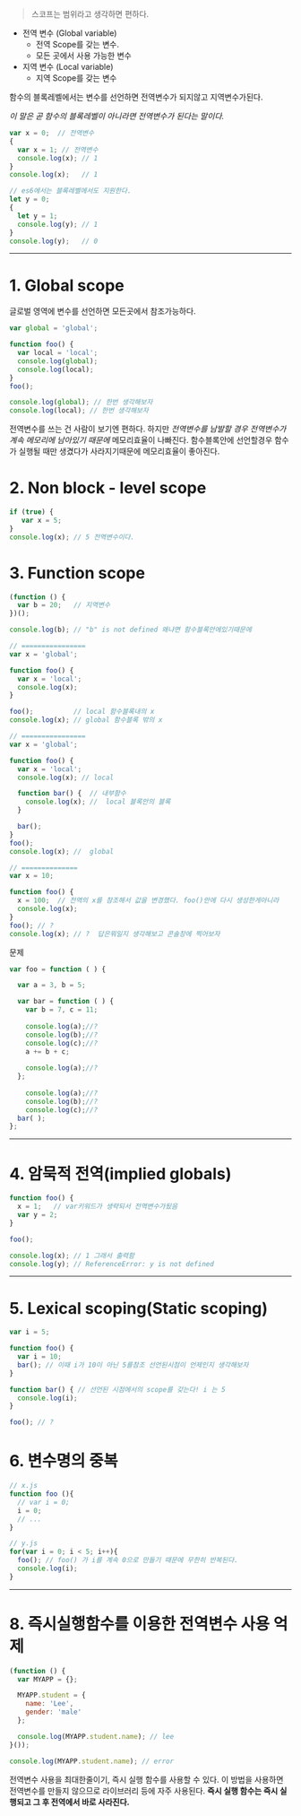 > 스코프는 범위라고 생각하면 편하다.



- 전역 변수 (Global variable)
  - 전역 Scope를 갖는 변수.
  - 모든 곳에서 사용 가능한 변수
- 지역 변수 (Local variable)
  - 지역 Scope를 갖는 변수

함수의 블록레벨에서는 변수를 선언하면 전역변수가 되지않고 지역변수가된다. 

*이 말은 곧 함수의 블록레벨이 아니라면 전역변수가 된다는 말이다.*

```js
var x = 0;  // 전역변수
{
  var x = 1; // 전역변수
  console.log(x); // 1
}
console.log(x);   // 1

// es6에서는 블록레벨에서도 지원한다.
let y = 0;
{
  let y = 1;
  console.log(y); // 1
}
console.log(y);   // 0


```

***



# 1. Global scope 

글로벌 영역에 변수를 선언하면 모든곳에서 참조가능하다.

```js
var global = 'global';

function foo() {
  var local = 'local';
  console.log(global);
  console.log(local);
}
foo();

console.log(global); // 한번 생각해보자
console.log(local); // 한번 생각해보자
```

전역변수를 쓰는 건 사람이 보기엔 편하다. 하지만 *전역변수를 남발할 경우 전역변수가 계속 메모리에 남아있기 때문에* 메모리효율이 나빠진다. 함수블록안에 선언할경우 함수가 실행될 때만 생겼다가 사라지기때문에 메모리효율이 좋아진다. 



# 2. Non block - level scope 

```js
if (true) {
   var x = 5;
}
console.log(x); // 5 전역변수이다.
```



# 3. Function scope 

```js
(function () {
  var b = 20;   // 지역변수
})();

console.log(b); // "b" is not defined 왜냐면 함수블록안에있기때문에

// ================
var x = 'global';

function foo() {
  var x = 'local';
  console.log(x);
}

foo();          // local 함수블록내의 x
console.log(x); // global 함수블록 밖의 x

// ================
var x = 'global';

function foo() {
  var x = 'local';
  console.log(x); // local

  function bar() {  // 내부함수
    console.log(x); //  local 블록안의 블록
  }

  bar();
}
foo(); 
console.log(x); //  global

// ==============
var x = 10;

function foo() {
  x = 100;  // 전역의 x를 참조해서 값을 변경했다. foo()안에 다시 생성한게아니라
  console.log(x);
}
foo(); // ?
console.log(x); // ?  답은뭐일지 생각해보고 콘솔창에 찍어보자
```



문제

```js
var foo = function ( ) {

  var a = 3, b = 5;

  var bar = function ( ) {
    var b = 7, c = 11;
    
	console.log(a);//?
    console.log(b);//?
    console.log(c);//?
    a += b + c;
    
    console.log(a);//?
  };
  
    console.log(a);//?
    console.log(b);//?
    console.log(c);//?	
  bar( );
};
```



---



# 4. 암묵적 전역(implied globals) 

```js
function foo() {
  x = 1;   // var키워드가 생략되서 전역변수가됬음
  var y = 2;
}

foo();

console.log(x); // 1 그래서 출력함
console.log(y); // ReferenceError: y is not defined
```



---



# 5. Lexical scoping(Static scoping) 

```js
var i = 5;

function foo() {
  var i = 10;
  bar(); // 이때 i가 10이 아닌 5를참조 선언된시점이 언제인지 생각해보자
}

function bar() { // 선언된 시점에서의 scope를 갖는다! i 는 5
  console.log(i); 
}

foo(); // ?


```





# 6. 변수명의 중복 

```js
// x.js
function foo (){
  // var i = 0;
  i = 0;
  // ...
}

// y.js
for(var i = 0; i < 5; i++){
  foo(); // foo() 가 i를 계속 0으로 만들기 때문에 무한히 반복된다.
  console.log(i);
}

```



---





# 8. 즉시실행함수를 이용한 전역변수 사용 억제 

```js
(function () {
  var MYAPP = {};

  MYAPP.student = {
    name: 'Lee',
    gender: 'male'
  };

  console.log(MYAPP.student.name); // lee
}());

console.log(MYAPP.student.name); // error
```

전역변수 사용을 최대한줄이기, 즉시 실행 함수를 사용할 수 있다. 이 방법을 사용하면 전역변수를 만들지 않으므로 라이브러리 등에 자주 사용된다. **즉시 실행 함수는 즉시 실행되고 그 후 전역에서 바로 사라진다.**